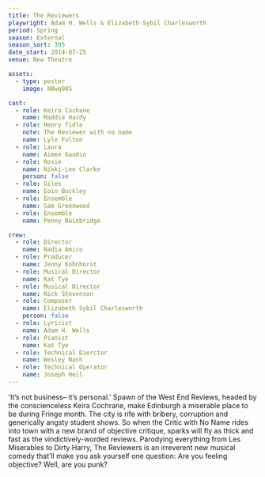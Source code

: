 ```yaml
---
title: The Reviewers
playwright: Adam H. Wells & Elizabeth Sybil Charlesworth
period: Spring
season: External
season_sort: 395
date_start: 2014-07-25
venue: New Theatre

assets:
  - type: poster
    image: N8wq98S

cast:
  - role: Keira Cochane
    name: Maddie Hardy
  - role: Henry Tidle
    note: The Reviewer with no name
    name: Lyle Fulton
  - role: Laura
    name: Aimee Gaudin
  - role: Rosie
    name: Nikki-Lee Clarke
    person: false
  - role: Giles
    name: Eoin Buckley
  - role: Ensemble
    name: Sam Greenwood
  - role: Ensemble
    name: Penny Bainbridge

crew:
  - role: Director
    name: Nadia Amico
  - role: Producer
    name: Jenny Kohnhorst
  - role: Musical Director
    name: Kat Tye
  - role: Musical Director
    name: Nick Stevenson
  - role: Composer
    name: Elizabeth Sybil Charlesworth
    person: false
  - role: Lyricist
    name: Adam H. Wells
  - role: Pianist
    name: Kat Tye
  - role: Technical Dierctor
    name: Wesley Nash
  - role: Technical Operator
    name: Joseph Heil
---
```


'It’s not business– it’s personal.' Spawn of the West End Reviews, headed by the conscienceless Keira Cochrane, make Edinburgh a miserable place to be during Fringe month. The city is rife with bribery, corruption and generically angsty student shows. So when the Critic with No Name rides into town with a new brand of objective critique, sparks will fly as thick and fast as the vindictively-worded reviews. Parodying everything from Les Miserables to Dirty Harry, The Reviewers is an irreverent new musical comedy that’ll make you ask yourself one question: Are you feeling objective? Well, are you punk?
